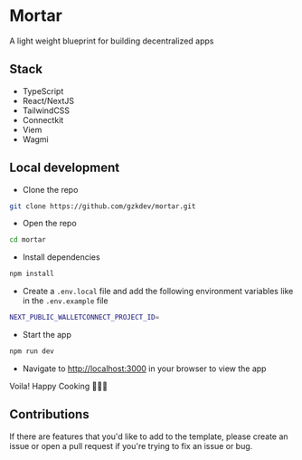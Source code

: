 # Mortar

A light weight blueprint for building decentralized apps

## Stack

- TypeScript
- React/NextJS
- TailwindCSS
- Connectkit
- Viem
- Wagmi

## Local development

- Clone the repo

```bash
git clone https://github.com/gzkdev/mortar.git
```

- Open the repo

```bash
cd mortar
```

- Install dependencies

```bash
npm install
```

- Create a `.env.local` file and add the following environment variables like in the `.env.example` file

```bash
NEXT_PUBLIC_WALLETCONNECT_PROJECT_ID=
```

- Start the app

```bash
npm run dev
```

- Navigate to [http://localhost:3000](http://localhost:3000) in your browser to view the app

Voila! Happy Cooking 🧑🏾‍🍳

## Contributions

If there are features that you'd like to add to the template, please create an issue or open a pull request if you're trying to fix an issue or bug.
